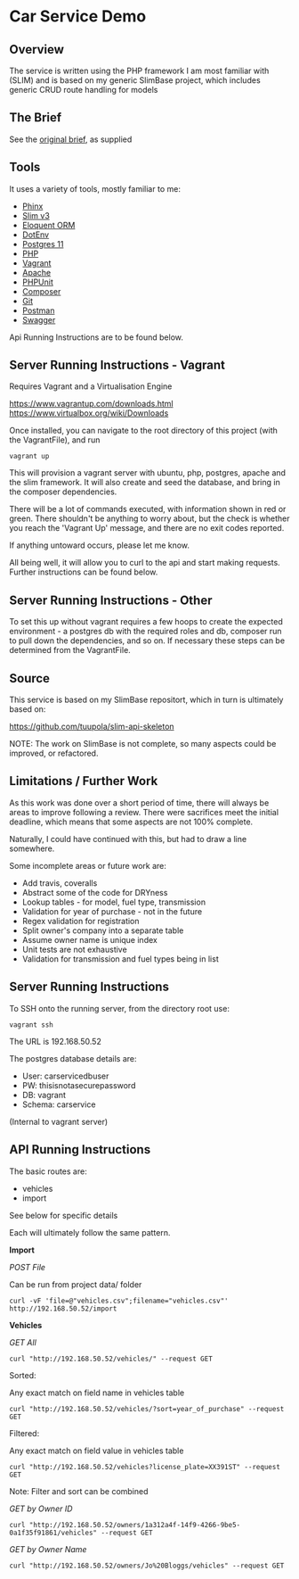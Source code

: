 
# Car Service Demo

## Overview

The service is written using the PHP framework I am most familiar with (SLIM) and is based on my generic SlimBase project, which includes generic CRUD route handling for models

## The Brief

See the [original brief](brief.md), as supplied

## Tools

It uses a variety of tools, mostly familiar to me:

- [Phinx](https://phinx.org/)
- [Slim v3](https://www.slimframework.com/)
- [Eloquent ORM](https://www.slimframework.com/docs/v3/cookbook/database-eloquent.html)
- [DotEnv](https://github.com/vlucas/phpdotenv)
- [Postgres 11](https://www.postgresql.org/)
- [PHP](http://php.net/)
- [Vagrant](https://www.vagrantup.com/)
- [Apache](https://httpd.apache.org/)
- [PHPUnit](https://phpunit.de/)
- [Composer](https://getcomposer.org/)
- [Git](https://git-scm.com/)
- [Postman](https://www.getpostman.com/)
- [Swagger](https://swagger.io)

Api Running Instructions are to be found below.

## Server Running Instructions - Vagrant

Requires Vagrant and a Virtualisation Engine

https://www.vagrantup.com/downloads.html
https://www.virtualbox.org/wiki/Downloads

Once installed, you can navigate to the root directory of this project (with the VagrantFile), and run
```
vagrant up
```
This will provision a vagrant server with ubuntu, php, postgres, apache and the slim framework. It will also create and seed the database, and bring in the composer dependencies.

There will be a lot of commands executed, with information shown in red or green. There shouldn't be anything to worry about, but the check is whether you reach the 'Vagrant Up' message, and there are no exit codes reported.

If anything untoward occurs, please let me know.

All being well, it will allow you to curl to the api and start making requests. Further instructions can be found below.

## Server Running Instructions - Other

To set this up without vagrant requires a few hoops to create the expected environment - a postgres db with the required roles and db, composer run to pull down the dependencies, and so on. If necessary these steps can be determined from the VagrantFile.

## Source

This service is based on my SlimBase repositort, which in turn is ultimately based on:

https://github.com/tuupola/slim-api-skeleton

NOTE: The work on SlimBase is not complete, so many aspects could be improved, or refactored.


## Limitations / Further Work

As this work was done over a short period of time, there will always be areas to improve following a review. There were sacrifices meet the initial deadline, which means that some aspects are not 100% complete.

Naturally, I could have continued with this, but had to draw a line somewhere.

Some incomplete areas or future work are:
 - Add travis, coveralls
 - Abstract some of the code for DRYness
 - Lookup tables - for model, fuel type, transmission
 - Validation for year of purchase - not in the future
 - Regex validation for registration
 - Split owner's company into a separate table
 - Assume owner name is unique index
 - Unit tests are not exhaustive
 - Validation for transmission and fuel types being in list

## Server Running Instructions

To SSH onto the running server, from the directory root use:

```
vagrant ssh
```

The URL is 192.168.50.52

The postgres database details are:
- User: carservicedbuser
- PW: thisisnotasecurepassword
- DB: vagrant
- Schema: carservice

(Internal to vagrant server)

## API Running Instructions

The basic routes are:
  - vehicles
  - import

See below for specific details

Each will ultimately follow the same pattern.

**Import**

_POST File_

Can be run from project data/ folder

```
curl -vF 'file=@"vehicles.csv";filename="vehicles.csv"' http://192.168.50.52/import
```

**Vehicles**

_GET All_

```
curl "http://192.168.50.52/vehicles/" --request GET
```

Sorted:

Any exact match on field name in vehicles table

```
curl "http://192.168.50.52/vehicles/?sort=year_of_purchase" --request GET
```

Filtered:

Any exact match on field value in vehicles table

```
curl "http://192.168.50.52/vehicles?license_plate=XX391ST" --request GET
```

Note: Filter and sort can be combined

_GET by Owner ID_

```
curl "http://192.168.50.52/owners/1a312a4f-14f9-4266-9be5-0a1f35f91861/vehicles" --request GET
```

_GET by Owner Name_

```
curl "http://192.168.50.52/owners/Jo%20Bloggs/vehicles" --request GET
```
